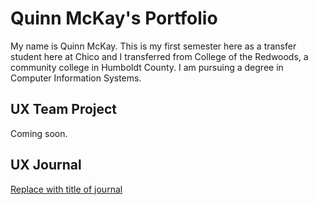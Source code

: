 # Quinn McKay's Portfolio

My name is Quinn McKay. This is my first semester here as a transfer student here at Chico and I transferred from College of the Redwoods, a community college in Humboldt County. 
I am pursuing a degree in Computer Information Systems. 

## UX Team Project

Coming soon.

## UX Journal

[Replace with title of journal](journal/)
